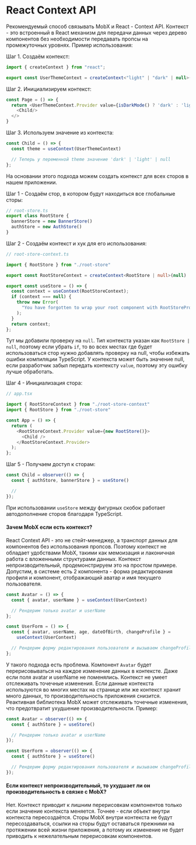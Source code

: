 # React Context API

Рекомендуемый способ связывать MobX и React - Context API. Контекст - это встроенный в React механизм для передачи данных через дерево компонентов без необходимости передавать пропсы на промежуточных уровнях. Пример использования:

Шаг 1. Создаём контекст:

```typescript
import { createContext } from "react";

export const UserThemeContext = createContext<"light" | "dark" | null>(null)
```

Шаг 2. Инициализируем контекст:

```typescript jsx
const Page = () => {
  return <UserThemeContext.Provider value={isDarkMode() ? 'dark' : 'light'}>
    <Child/>
  </>
}
```

Шаг 3. Используем значение из контекста:

```typescript jsx
const Child = () => {
  const theme = useContext(UserThemeContext)

  // Теперь у переменной theme значение 'dark' | 'light' | null
};
```

На основании этого подхода можем создать контекст для всех сторов в нашем приложении.

Шаг 1 - Создаём стор, в котором будут находиться все глобальные сторы:

```typescript
// root-store.ts
export class RootStore {
  bannerStore = new BannerStore()
  authStore = new AuthStore()
}
```

Шаг 2 - Создаём контекст и хук для его использования:

```typescript
// root-store-context.ts

import { RootStore } from "./root-store"

export const RootStoreContext = createContext<RootStore | null>(null)

export const useStore = () => {
  const context = useContext(RootStoreContext);
  if (context === null) {
    throw new Error(
      "You have forgotten to wrap your root component with RootStoreProvider"
    );
  }
  return context;
};
```

Тут мы добавили проверку на `null`. Тип контекста указан как `RootStore | null`, поэтому если убрать `if`, то во всех местах где будет использоваться стор нужно добавлять проверку на null, чтобы избежать ошибки компиляции TypeScript. У контекста может быть значение null, если разработчик забыл передать контексту `value`, поэтому эту ошибку лучше обработать.

Шаг 4 - Инициализация стора:

```typescript jsx
// app.tsx

import { RootStoreContext } from "./root-store-context"
import { RootStore } from "./root-store"

const App = () => {
  return (
    <RootStoreContext.Provider value={new RootStore()}>
      <Child />
    </RootStoreContext.Provider>
  );
};
```

Шаг 5 - Получаем доступ к сторам:

```typescript jsx
const Child = observer(() => {
  const { authStore, bannerStore } = useStore()

  //
});
```

При использовании `useStore` между фигурных скобок работает автодополнение сторов благодаря TypeScript.

#### Зачем MobX если есть контекст?

React Context API - это не стейт-менеджер, а транспорт данных для компонентов без использования пропсов. Поэтому контекст не обладает удобствами MobX, такими как мемоизация и лаконичная работа с вложенными структурами данных. Контекст непроизводительный, продемонстрируем это на простом примере. Допустим, в системе есть 2 компонента - форма редактирования профиля и компонент, отображающий аватар и имя текущего пользователя.

```typescript jsx
const Avatar = () => {
  const { avatar, userName } = useContext(UserContext)

  // Рендерим только avatar и userName
};

const UserForm = () => {
  const { avatar, userName, age, dateOfBirth, changeProfile } =
    useContext(UserContext)

  // Рендерим форму редактирования пользователя и вызываем changeProfile при сохранении данных
};
```

У такого подхода есть проблема. Компонент `Avatar` будет перерисовываться на каждое изменение данных в контексте. Даже если поля avatar и userName не поменялись. Контекст не умеет отслеживать точечные изменения. Если данные контекста используются во многих местах на странице или же контекст хранит много данных, то производительность приложения снизится. Реактивная библиотека MobX может отслеживать точечные изменения, что предотвратит ухудшение производительности. Пример:

```typescript jsx
const Avatar = observer(() => {
  const { authStore } = useStore()

  // Рендерим только avatar и userName
});

const UserForm = observer(() => {
  const { authStore } = useStore()

  // Рендерим форму редактирования пользователя и вызываем changeProfile при сохранении данных
});
```

#### Если контекст непроизводительный, то ухудшает ли он производительность в связке с MobX?

Нет. Контекст приводит к лишним перерисовкам компонентов только если значение контекста меняется. Точнее - если объект внутри контекста пересоздаётся. Сторы MobX внутри контекста не будут пересоздаваться, ссылки на сторы будут оставаться прежними на протяжении всей жизни приложения, а потому их изменение не будет приводить к нежелательным перерисовкам компонентов.
